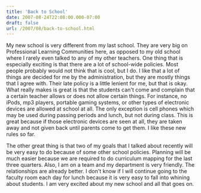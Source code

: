 ```yaml
---
title: 'Back to School'
date: 2007-08-24T22:08:00.000-07:00
draft: false
url: /2007/08/back-to-school.html
---
```


My new school is very different from my last school. They are very big on Professional Learning Communities here, as opposed to my old school where I rarely even talked to any of my other teachers. One thing that is especially exciting is that there are a lot of school-wide policies. Most people probably would not think that is cool, but I do. I like that a lot of things are decided for me by the administration, but they are mostly things that I agree with. Their late policy is a little lenient for me, but that is okay. What really makes is great is that the students can't come and complain that a certain teacher allows or does not allow certain things. For instance, no iPods, mp3 players, portable gaming systems, or other types of electronic devices are allowed at school at all. The only exception is cell phones which may be used during passing periods and lunch, but not during class. This is great because if those electronic devices are seen at all, they are taken away and not given back until parents come to get them. I like these new rules so far.  
  
The other great thing is that two of my goals that I talked about recently will be very easy to do because of some other school policies. Planning will be much easier because we are required to do curriculum mapping for the last three quarters. Also, I am on a team and my department is very friendly. The relationships are already better. I don't know if I will continue going to the faculty room each day for lunch because it is very easy to fall into whining about students. I am very excited about my new school and all that goes on.